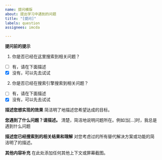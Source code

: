 ```yaml
---
name: 提问模版
about: 提出学习中遇到的问题
title: "[提问]"
labels: question
assignees: imcda

---
```


**提问前的提示**
1. 你是否已经在这里搜索到相关问题？
- [ ] 有，请在下面描述
- [X] 没有，可以先去试试

2. 你是否已经在搜索引擎搜索到相关问题？
- [ ] 有，请在下面描述
- [X] 没有，可以先去试试

**描述您想实现的效果**
简洁明了地描述您希望达成的目标。

**您遇到了什么问题？请描述。**
清楚，简洁地说明问题所在。例如当[...]时，我总是遇到什么问题

**描述您已经搜索到的相关结果和理解**
对您考虑过的所有替代解决方案或功能的简洁明了的描述。

**其他内容补充**
在此处添加任何其他上下文或屏幕截图。
